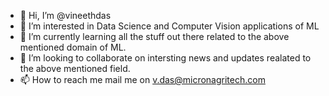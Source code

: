 - 👋 Hi, I’m @vineethdas
- 👀 I’m interested in Data Science and Computer Vision applications of ML
- 🌱 I’m currently learning all the stuff out there related to the above mentioned domain of ML.
- 💞️ I’m looking to collaborate on intersting news and updates realated to the above mentioned field.
- 📫 How to reach me mail me on v.das@micronagritech.com

<!---
vineethdas/vineethdas is a ✨ special ✨ repository because its `README.md` (this file) appears on your GitHub profile.
You can click the Preview link to take a look at your changes.
--->
